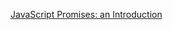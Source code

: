 

[JavaScript Promises: an Introduction](https://developers.google.com/web/fundamentals/getting-started/primers/promises)
